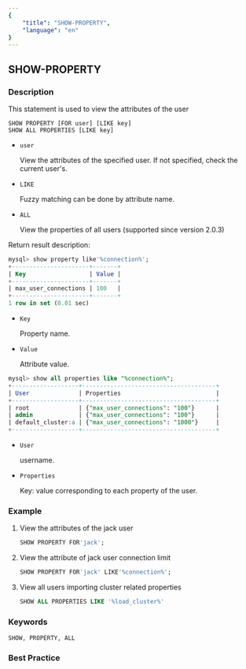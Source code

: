 ```yaml
---
{
    "title": "SHOW-PROPERTY",
    "language": "en"
}
---
```


<!--
Licensed to the Apache Software Foundation (ASF) under one
or more contributor license agreements. See the NOTICE file
distributed with this work for additional information
regarding copyright ownership. The ASF licenses this file
to you under the Apache License, Version 2.0 (the
"License"); you may not use this file except in compliance
with the License. You may obtain a copy of the License at

  http://www.apache.org/licenses/LICENSE-2.0

Unless required by applicable law or agreed to in writing,
software distributed under the License is distributed on an
"AS IS" BASIS, WITHOUT WARRANTIES OR CONDITIONS OF ANY
KIND, either express or implied. See the License for the
specific language governing permissions and limitations
under the License.
-->

## SHOW-PROPERTY

### Description

This statement is used to view the attributes of the user

```
SHOW PROPERTY [FOR user] [LIKE key]
SHOW ALL PROPERTIES [LIKE key]
```

* `user`

    View the attributes of the specified user. If not specified, check the current user's.

* `LIKE`

    Fuzzy matching can be done by attribute name.

* `ALL`

  View the properties of all users (supported since version 2.0.3)

Return result description:

```sql
mysql> show property like'%connection%';
+----------------------+-------+
| Key                  | Value |
+----------------------+-------+
| max_user_connections | 100   |
+----------------------+-------+
1 row in set (0.01 sec)
```

* `Key`

    Property name.

* `Value`

    Attribute value.


```sql
mysql> show all properties like "%connection%";
+-------------------+--------------------------------------+
| User              | Properties                           |
+-------------------+--------------------------------------+
| root              | {"max_user_connections": "100"}      |
| admin             | {"max_user_connections": "100"}      |
| default_cluster:a | {"max_user_connections": "1000"}     |
+-------------------+--------------------------------------+
```

* `User`

  username.

* `Properties`

  Key: value corresponding to each property of the user.

### Example

1. View the attributes of the jack user

    ```sql
    SHOW PROPERTY FOR'jack';
    ```

2. View the attribute of jack user connection limit

    ```sql
    SHOW PROPERTY FOR'jack' LIKE'%connection%';
    ```

3. View all users importing cluster related properties

   ```sql
   SHOW ALL PROPERTIES LIKE '%load_cluster%'
   ```

### Keywords

    SHOW, PROPERTY, ALL

### Best Practice
